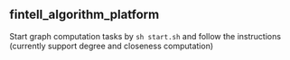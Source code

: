 ## fintell_algorithm_platform
Start graph computation tasks by `sh start.sh` and follow the instructions (currently support degree and closeness computation)

